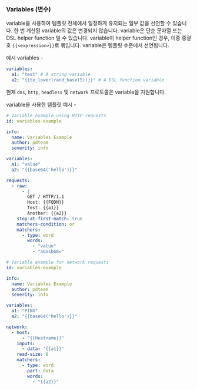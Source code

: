 ### Variables (변수)

variable을 사용하여 템플릿 전체에서 일정하게 유지되는 일부 값을 선언할 수 있습니다. 한 번 계산된 variable의 값은 변경되지 않습니다. variable은 단순 문자열 또는 DSL helper function 일 수 있습니다. variable이 helper function인 경우, 이중 중괄호 `{{<expression>}}`로 묶입니다. variable은 템플릿 수준에서 선언됩니다.

예시 variables - 

```yaml
variables:
  a1: "test" # A string variable
  a2: "{{to_lower(rand_base(5))}}" # A DSL function variable
```

현재 `dns`, `http`, `headless` 및 `network` 프로토콜은 variable을 지원합니다. 

variable을 사용한 템플릿 예시 -

```yaml
# Variable example using HTTP requests
id: variables-example

info:
  name: Variables Example
  author: pdteam
  severity: info

variables:
  a1: "value"
  a2: "{{base64('hello')}}"

requests:
  - raw:
      - |
        GET / HTTP/1.1
        Host: {{FQDN}}
        Test: {{a1}}
        Another: {{a2}}
    stop-at-first-match: true
    matchers-condition: or
    matchers:
      - type: word
        words: 
          - "value"
          - "aGVsbG8="
```

```yaml
# Variable example for network requests
id: variables-example

info:
  name: Variables Example
  author: pdteam
  severity: info

variables:
  a1: "PING"
  a2: "{{base64('hello')}}"

network:
  - host: 
      - "{{Hostname}}"
    inputs:
      - data: "{{a1}}"
    read-size: 8
    matchers:
      - type: word
        part: data
        words:
          - "{{a2}}"
```